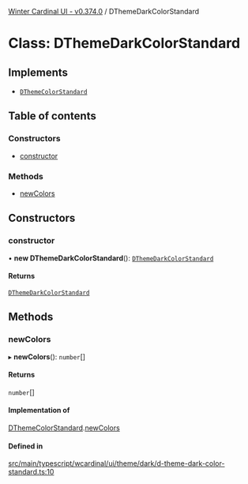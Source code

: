 [Winter Cardinal UI - v0.374.0](../index.md) / DThemeDarkColorStandard

# Class: DThemeDarkColorStandard

## Implements

- [`DThemeColorStandard`](../interfaces/DThemeColorStandard.md)

## Table of contents

### Constructors

- [constructor](DThemeDarkColorStandard.md#constructor)

### Methods

- [newColors](DThemeDarkColorStandard.md#newcolors)

## Constructors

### constructor

• **new DThemeDarkColorStandard**(): [`DThemeDarkColorStandard`](DThemeDarkColorStandard.md)

#### Returns

[`DThemeDarkColorStandard`](DThemeDarkColorStandard.md)

## Methods

### newColors

▸ **newColors**(): `number`[]

#### Returns

`number`[]

#### Implementation of

[DThemeColorStandard](../interfaces/DThemeColorStandard.md).[newColors](../interfaces/DThemeColorStandard.md#newcolors)

#### Defined in

[src/main/typescript/wcardinal/ui/theme/dark/d-theme-dark-color-standard.ts:10](https://github.com/winter-cardinal/winter-cardinal-ui/blob/v0.310.1/src/main/typescript/wcardinal/ui/theme/dark/d-theme-dark-color-standard.ts#L10)
